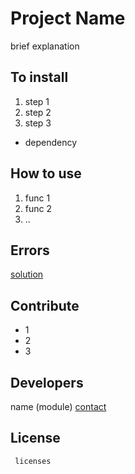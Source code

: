 # Project Name

brief explanation

## To install
 
1. step 1
2. step 2
3. step 3

* dependency

## How to use

1. func 1
2. func 2
3. ..


## Errors

[solution](solution.link.here)

## Contribute

* 1
* 2
* 3

## Developers

name (module) [contact](your.github.address.here)

## License
``` licenses```
